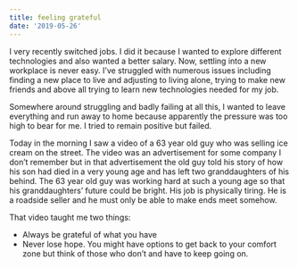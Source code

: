 ```yaml
---
title: feeling grateful
date: '2019-05-26'
---
```


I very recently switched jobs. I did it because I wanted to explore different technologies and also wanted a better salary. Now, settling into a new workplace is never easy. I’ve struggled with numerous issues including finding a new place to live and adjusting to living alone, trying to make new friends and above all trying to learn new technologies needed for my job. 

Somewhere around struggling and badly failing at all this, I wanted to leave everything and run away to home because apparently the pressure was too high to bear for me. I tried to remain positive but failed.

Today in the morning I saw a video of a 63 year old guy who was selling ice cream on the street. The video was an advertisement for some company I don’t remember but in that advertisement the old guy told his story of how his son had died in a very young age and has left two granddaughters of his behind. The 63 year old guy was working hard at such a young age so that his granddaughters’ future could be bright. His job is physically tiring. He is a roadside seller and he must only be able to make ends meet somehow. 

That video taught me two things:

- Always be grateful of what you have
- Never lose hope. You might have options to get back to your comfort zone but think of those who don’t and have to keep going on.
